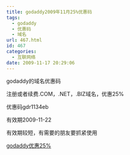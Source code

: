 ```yaml
---
title: godaddy2009年11月25%优惠码
tags:
  - godaddy
  - 优惠码
  - 域名
url: 467.html
id: 467
categories:
  - 互联网络
date: 2009-11-17 20:29:06
---
```


godaddy的域名优惠码  

注册或者续费.COM，.NET，.BIZ域名，优惠25%  

优惠码gdr1134eb  

有效期2009-11-22  

有效期较短，有需要的朋友要抓紧使用  

[godaddy优惠25%](https://www.godaddy.com/domains/search.aspx?isc=gdr1134eb)